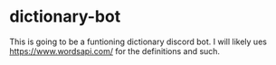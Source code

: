 # dictionary-bot
This is going to be a funtioning dictionary discord bot. I will likely ues https://www.wordsapi.com/ for the definitions and such.
